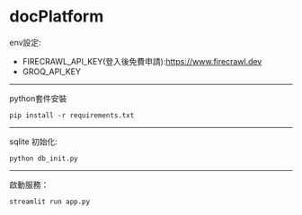 # docPlatform

env設定:
* FIRECRAWL_API_KEY(登入後免費申請):https://www.firecrawl.dev
* GROQ_API_KEY

---
python套件安裝
```
pip install -r requirements.txt
```


----
sqlite 初始化:

```
python db_init.py
```

----
啟動服務：
```
streamlit run app.py
```
